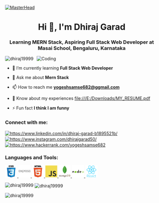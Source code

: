 
[![MasterHead](https://mctechpro.com/wp-content/uploads/2021/06/Learn-All-About-Frontend-Development-with-Most-Advanced-Web-Designing-and-Development-Courses.jpg)](https://rishavchanda.io)

<h1 align="center">Hi 👋, I'm Dhiraj Garad</h1>
<h3 align="center">Learning MERN Stack, Aspiring Full Stack Web Developer at Masai School, Bengaluru, Karnataka</h3>

<img align="right" width="400" src="https://cdn.dribbble.com/users/1162077/screenshots/3848914/programmer.gif" alt="Coding">

<p align="left"> <img src="https://komarev.com/ghpvc/?username=dhiraj19999&label=Profile%20views&color=0e75b6&style=flat" alt="dhiraj19999" /> </p>

- 🌱 I’m currently learning **Full Stack Web Developer**

- 💬 Ask me about **Mern Stack**

- 📫 How to reach me **yogeshsamse682@ggmail.com**

- 📄 Know about my experiences [file:///E:/Downloads/MY_RESUME.pdf](file:///E:/Downloads/MY_RESUME.pdf)

- ⚡ Fun fact **I think I am funny**

<h3 align="left">Connect with me:</h3>
<p align="left">
<a href="https://linkedin.com/in/https://www.linkedin.com/in/dhiraj-garad-b1895521b/" target="blank"><img align="center" src="https://raw.githubusercontent.com/rahuldkjain/github-profile-readme-generator/master/src/images/icons/Social/linked-in-alt.svg" alt="https://www.linkedin.com/in/dhiraj-garad-b1895521b/" height="30" width="40" /></a>
<a href="https://instagram.com/https://www.instagram.com/dhirajgarad50/" target="blank"><img align="center" src="https://raw.githubusercontent.com/rahuldkjain/github-profile-readme-generator/master/src/images/icons/Social/instagram.svg" alt="https://www.instagram.com/dhirajgarad50/" height="30" width="40" /></a>
<a href="https://www.hackerrank.com/https://www.hackerrank.com/yogeshsamse682" target="blank"><img align="center" src="https://raw.githubusercontent.com/rahuldkjain/github-profile-readme-generator/master/src/images/icons/Social/hackerrank.svg" alt="https://www.hackerrank.com/yogeshsamse682" height="30" width="40" /></a>
</p>

<h3 align="left">Languages and Tools:</h3>
<p align="left"> <a href="https://www.w3schools.com/css/" target="_blank" rel="noreferrer"> <img src="https://raw.githubusercontent.com/devicons/devicon/master/icons/css3/css3-original-wordmark.svg" alt="css3" width="40" height="40"/> </a> <a href="https://expressjs.com" target="_blank" rel="noreferrer"> <img src="https://raw.githubusercontent.com/devicons/devicon/master/icons/express/express-original-wordmark.svg" alt="express" width="40" height="40"/> </a> <a href="https://www.w3.org/html/" target="_blank" rel="noreferrer"> <img src="https://raw.githubusercontent.com/devicons/devicon/master/icons/html5/html5-original-wordmark.svg" alt="html5" width="40" height="40"/> </a> <a href="https://developer.mozilla.org/en-US/docs/Web/JavaScript" target="_blank" rel="noreferrer"> <img src="https://raw.githubusercontent.com/devicons/devicon/master/icons/javascript/javascript-original.svg" alt="javascript" width="40" height="40"/> </a> <a href="https://www.mongodb.com/" target="_blank" rel="noreferrer"> <img src="https://raw.githubusercontent.com/devicons/devicon/master/icons/mongodb/mongodb-original-wordmark.svg" alt="mongodb" width="40" height="40"/> </a> <a href="https://nodejs.org" target="_blank" rel="noreferrer"> <img src="https://raw.githubusercontent.com/devicons/devicon/master/icons/nodejs/nodejs-original-wordmark.svg" alt="nodejs" width="40" height="40"/> </a> <a href="https://reactjs.org/" target="_blank" rel="noreferrer"> <img src="https://raw.githubusercontent.com/devicons/devicon/master/icons/react/react-original-wordmark.svg" alt="react" width="40" height="40"/> </a> </p>

<p><img align="left" src="https://github-readme-stats.vercel.app/api/top-langs?username=dhiraj19999&show_icons=true&locale=en&layout=compact" alt="dhiraj19999" /></p>

<p>&nbsp;<img align="center" src="https://github-readme-stats.vercel.app/api?username=dhiraj19999&show_icons=true&locale=en" alt="dhiraj19999" /></p>

<p><img align="center" src="https://github-readme-streak-stats.herokuapp.com/?user=dhiraj19999&" alt="dhiraj19999" /></p>
